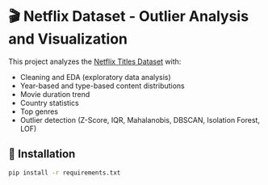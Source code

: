 # 🎬 Netflix Dataset - Outlier Analysis and Visualization

This project analyzes the [Netflix Titles Dataset](https://www.kaggle.com/datasets/shivamb/netflix-shows) with:
- Cleaning and EDA (exploratory data analysis)
- Year-based and type-based content distributions
- Movie duration trend
- Country statistics
- Top genres
- Outlier detection (Z-Score, IQR, Mahalanobis, DBSCAN, Isolation Forest, LOF)

## 🧪 Installation

```bash
pip install -r requirements.txt